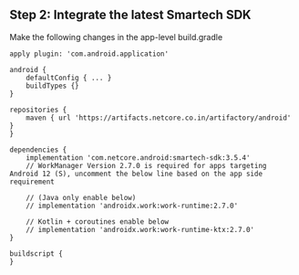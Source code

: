 ## Step 2: Integrate the latest Smartech SDK

Make the following changes in the app-level build.gradle
```shell-session
apply plugin: 'com.android.application'

android {
    defaultConfig { ... }
    buildTypes {}
}

repositories {
    maven { url 'https://artifacts.netcore.co.in/artifactory/android' }
}

dependencies {
    implementation 'com.netcore.android:smartech-sdk:3.5.4'
    // WorkManager Version 2.7.0 is required for apps targeting Android 12 (S), uncomment the below line based on the app side requirement

    // (Java only enable below)
    // implementation 'androidx.work:work-runtime:2.7.0'

    // Kotlin + coroutines enable below
    // implementation 'androidx.work:work-runtime-ktx:2.7.0'
}

buildscript {
}
```